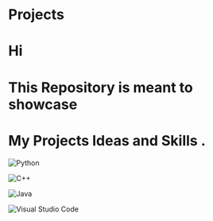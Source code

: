 # Projects 
# Hi 
# This Repository is meant to showcase
# My Projects Ideas and Skills .


![Python](https://img.shields.io/badge/python-%2314354C.svg?style=for-the-badge&logo=python&logoColor=white)

![C++](https://img.shields.io/badge/c++-%2300599C.svg?style=for-the-badge&logo=c%2B%2B&logoColor=white)

![Java](https://img.shields.io/badge/scala-%23DC322F.svg?style=for-the-badge&logo=scala&logoColor=white)

![Visual Studio Code](https://img.shields.io/badge/VisualStudioCode-0078d7.svg?style=for-the-badge&logo=visual-studio-code&logoColor=white)

